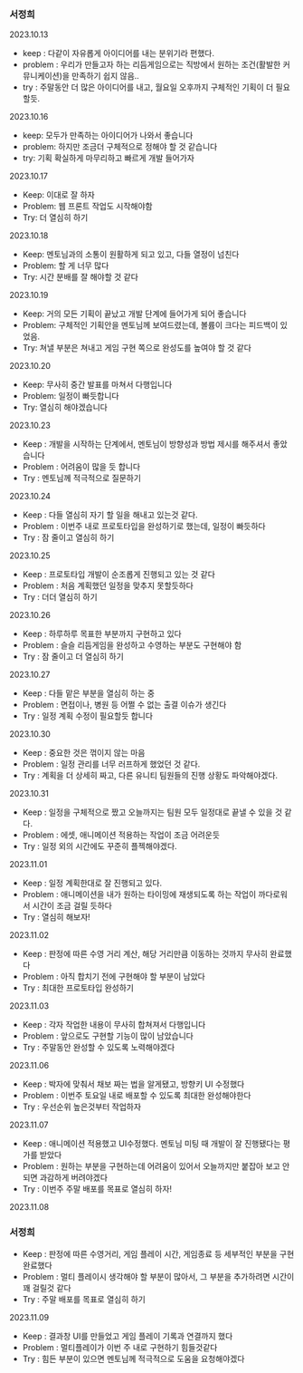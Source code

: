 ### 서정희

2023.10.13

- keep : 다같이 자유롭게 아이디어를 내는 분위기라 편했다.
- problem : 우리가 만들고자 하는 리듬게임으로는 직방에서 원하는 조건(활발한 커뮤니케이션)을 만족하기 쉽지 않음..
- try : 주말동안 더 많은 아이디어를 내고, 월요일 오후까지 구체적인 기획이 더 필요할듯.


2023.10.16

- keep: 모두가 만족하는 아이디어가 나와서 좋습니다
- problem: 하지만 조금더 구체적으로 정해야 할 것 같습니다
- try: 기획 확실하게 마무리하고 빠르게 개발 들어가자


2023.10.17

- Keep: 이대로 잘 하자
- Problem: 웹 프론트 작업도 시작해야함
- Try: 더 열심히 하기


2023.10.18

- Keep: 멘토님과의 소통이 원활하게 되고 있고, 다들 열정이 넘친다
- Problem: 할 게 너무 많다
- Try: 시간 분배를 잘 해야할 것 같다

2023.10.19

- Keep: 거의 모든 기획이 끝났고 개발 단계에 들어가게 되어 좋습니다
- Problem: 구체적인 기획안을 멘토님께 보여드렸는데, 볼륨이 크다는 피드백이 있었음.
- Try: 쳐낼 부분은 쳐내고 게임 구현 쪽으로 완성도를 높여야 할 것 같다


2023.10.20

- Keep: 무사히 중간 발표를 마쳐서 다행입니다
- Problem: 일정이 빠듯합니다
- Try: 열심히 해야겠습니다


2023.10.23

- Keep : 개발을 시작하는 단계에서, 멘토님이 방향성과 방법 제시를 해주셔서 좋았습니다
- Problem : 어려움이 많을 듯 합니다
- Try :  멘토님께 적극적으로 질문하기


2023.10.24

- Keep : 다들 열심히 자기 할 일을 해내고 있는것 같다.
- Problem : 이번주 내로 프로토타입을 완성하기로 했는데, 일정이 빠듯하다
- Try : 잠 줄이고 열심히 하기


2023.10.25

- Keep : 프로토타입 개발이 순조롭게 진행되고 있는 것 같다
- Problem : 처음 계획했던 일정을 맞추지 못할듯하다
- Try :  더더 열심히 하기

2023.10.26

- Keep : 하루하루 목표한 부분까지 구현하고 있다
- Problem : 슬슬 리듬게임을 완성하고 수영하는 부분도 구현해야 함
- Try :  잠 줄이고 더 열심히 하기


2023.10.27

- Keep : 다들 맡은 부분을 열심히 하는 중
- Problem : 면접이나, 병원 등 어쩔 수 없는 출결 이슈가 생긴다
- Try : 일정 계획 수정이 필요할듯 합니다


2023.10.30

- Keep : 중요한 것은 꺾이지 않는 마음
- Problem : 일정 관리를 너무 러프하게 했었던 것 같다.
- Try : 계획을 더 상세히 짜고, 다른 유니티 팀원들의 진행 상황도 파악해야겠다.


2023.10.31

- Keep : 일정을 구체적으로 짰고 오늘까지는 팀원 모두 일정대로 끝낼 수 있을 것 같다.
- Problem : 에셋, 애니메이션 적용하는 작업이 조금 어려운듯
- Try : 일정 외의 시간에도 꾸준히 플젝해야겠다.


2023.11.01

- Keep : 일정 계획한대로 잘 진행되고 있다.
- Problem : 애니메이션을 내가 원하는 타이밍에 재생되도록 하는 작업이 까다로워서 시간이 조금 걸릴 듯하다
- Try : 열심히 해보자!


2023.11.02

- Keep : 판정에 따른 수영 거리 계산, 해당 거리만큼 이동하는 것까지 무사히 완료했다
- Problem : 아직 합치기 전에 구현해야 할 부분이 남았다
- Try : 최대한 프로토타입 완성하기


2023.11.03

- Keep : 각자 작업한 내용이 무사히 합쳐져서 다행입니다
- Problem : 앞으로도 구현할 기능이 많이 남았습니다
- Try : 주말동안 완성할 수 있도록 노력해야겠다


2023.11.06

- Keep : 박자에 맞춰서 채보 짜는 법을 알게됐고, 방향키 UI 수정했다
- Problem : 이번주 토요일 내로 배포할 수 있도록 최대한 완성해야한다
- Try : 우선순위 높은것부터 작업하자

2023.11.07

- Keep : 애니메이션 적용했고 UI수정했다. 멘토님 미팅 때 개발이 잘 진행됐다는 평가를 받았다
- Problem : 원하는 부분을 구현하는데 어려움이 있어서 오늘까지만 붙잡아 보고 안되면 과감하게 버려야겠다
- Try : 이번주 주말 배포를 목표로 열심히 하자!

2023.11.08

### 서정희

- Keep : 판정에 따른 수영거리, 게임 플레이 시간, 게임종료 등 세부적인 부분을 구현완료했다
- Problem : 멀티 플레이시 생각해야 할 부분이 많아서, 그 부분을 추가하려면 시간이 꽤 걸릴것 같다
- Try : 주말 배포를 목표로 열심히 하기


2023.11.09
- Keep : 결과창 UI를 만들었고 게임 플레이 기록과 연결까지 했다
- Problem : 멀티플레이가 이번 주 내로 구현하기 힘들것같다
- Try : 힘든 부분이 있으면 멘토님께 적극적으로 도움을 요청해야겠다
